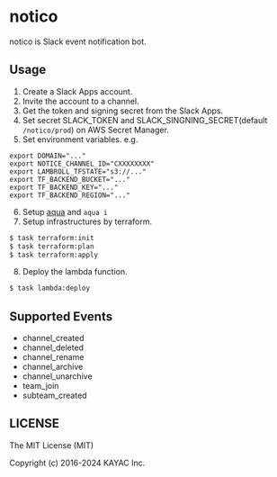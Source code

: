 # notico

notico is Slack event notification bot.

## Usage

1. Create a Slack Apps account.
2. Invite the account to a channel.
3. Get the token and signing secret from the Slack Apps.
4. Set secret SLACK_TOKEN and SLACK_SINGNING_SECRET(default `/notico/prod`) on AWS Secret Manager.
5. Set environment variables.
e.g.
```
export DOMAIN="..."
export NOTICE_CHANNEL_ID="CXXXXXXXX"
export LAMBROLL_TFSTATE="s3://..."
export TF_BACKEND_BUCKET="..."
export TF_BACKEND_KEY="..."
export TF_BACKEND_REGION="..."
```
6. Setup [aqua](jttps://aquaproj.github.io/) and `aqua i`
7. Setup infrastructures by terraform.
```sh
$ task terraform:init
$ task terraform:plan
$ task terraform:apply
```
8. Deploy the lambda function.
```sh
$ task lambda:deploy
```

## Supported Events

- channel_created
- channel_deleted
- channel_rename
- channel_archive
- channel_unarchive
- team_join
- subteam_created

## LICENSE

The MIT License (MIT)

Copyright (c) 2016-2024 KAYAC Inc.
